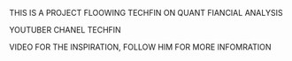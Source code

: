 THIS IS A PROJECT FLOOWING TECHFIN ON QUANT FIANCIAL ANALYSIS

YOUTUBER CHANEL TECHFIN

VIDEO FOR THE INSPIRATION, FOLLOW HIM FOR MORE INFOMRATION
